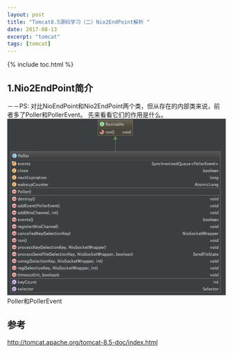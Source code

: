 ```yaml
---
layout: post
title: "Tomcat8.5源码学习（二）Nio2EndPoint解析 "
date: 2017-08-13
excerpt: "tomcat"
tags: [tomcat]
--- 
```


{% include toc.html %}   


## 1.Nio2EndPoint简介 

－－PS:
对比NioEndPoint和Nio2EndPoint两个类，但从存在的内部类来说，前者多了Poller和PollerEvent。
先来看看它们的作用是什么。  
![Alt text](../img/in-post/tomcat85/poller.png)    
Poller和PollerEvent    

## 参考    
http://tomcat.apache.org/tomcat-8.5-doc/index.html